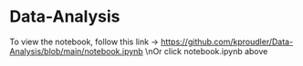 # Data-Analysis
To view the notebook, follow this link -> https://github.com/kproudler/Data-Analysis/blob/main/notebook.ipynb
\nOr click notebook.ipynb above
